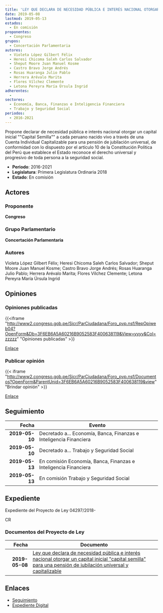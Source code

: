 ```yaml
---
title: 'LEY QUE DECLARA DE NECESIDAD PÚBLICA E INTERÉS NACIONAL OTORGAR UN CAPITAL INICIAL "CAPITAL SEMILLA" PARA UNA PENSIÓN DE JUBILACIÓN UNIVERSAL Y CAPITALIZABLE'
date: 2019-05-08
lastmod: 2019-05-13
estados: 
  - En comisión
proponentes: 
  - Congreso
grupos: 
  - Concertación Parlamentaria
autores: 
  - Violeta López Gilbert Félix
  - Heresi Chicoma Saleh Carlos Salvador
  - Sheput Moore Juan Manuel Kosme
  - Castro Bravo Jorge Andrés
  - Rosas Huaranga Julio Pablo
  - Herrera Arévalo Marita
  - Flores Vílchez Clemente
  - Letona Pereyra María Úrsula Ingrid
adherentes: 
  - 
sectores: 
  - Economía, Banca, Finanzas e Inteligencia Financiera
  - Trabajo y Seguridad Social
periodos: 
  - 2016-2021
---
```


Propone declarar de necesidad pública e interés nacional otorgar un capital inicial ""Capital Semilla"" a cada peruano nacido vivo a través de una Cuenta Individual Capitalizable para una pensión de jubilación universal, de conformidad con lo dispuesto por el artículo 10 de la Constitución Política del Perú que establece el Estado reconoce el derecho universal y progresivo de toda persona a la seguridad social.

- **Periodo**: 2016-2021
- **Legislatura**: Primera Legislatura Ordinaria 2018
- **Estado**: En comisión

## Actores

### Proponente

**Congreso**

### Grupo Parlamentario

**Concertación Parlamentaria**

### Autores

Violeta López Gilbert Félix; Heresi Chicoma Saleh Carlos Salvador; Sheput Moore Juan Manuel Kosme; Castro Bravo Jorge Andrés; Rosas Huaranga Julio Pablo; Herrera Arévalo Marita; Flores Vílchez Clemente; Letona Pereyra María Úrsula Ingrid


## Opiniones

### Opiniones publicadas

{{<iframe "http://www2.congreso.gob.pe/Sicr/ParCiudadana/Foro_pvp.nsf/RepOpiweb04?OpenForm&Db=3F6EB6A5A60216B9052583F400638119&View=yyyy&Col=zzzzz" "Opiniones publicadas" >}}

[Enlace](http://www2.congreso.gob.pe/Sicr/ParCiudadana/Foro_pvp.nsf/RepOpiweb04?OpenForm&Db=3F6EB6A5A60216B9052583F400638119&View=yyyy&Col=zzzzz)
### Publicar opinión

{{< iframe "http://www2.congreso.gob.pe/Sicr/ParCiudadana/Foro_pvp.nsf/Documentos?OpenForm&ParentUnid=3F6EB6A5A60216B9052583F400638119&view" "Brindar opinión" >}}

[Enlace](http://www2.congreso.gob.pe/Sicr/ParCiudadana/Foro_pvp.nsf/Documentos?OpenForm&ParentUnid=3F6EB6A5A60216B9052583F400638119&view)

## Seguimiento

| Fecha | Evento |
|------:|--------|
| **2019-05-10** | Decretado a... Economía, Banca, Finanzas e Inteligencia Financiera|
| **2019-05-10** | Decretado a... Trabajo y Seguridad Social|
| **2019-05-13** | En comisión Economía, Banca, Finanzas e Inteligencia Financiera|
| **2019-05-13** | En comisión Trabajo y Seguridad Social|


## Expediente

Expediente del Proyecto de Ley 04297/2018-

CR


### Documentos del Proyecto de Ley

| Fecha | Documento |
|------:|--------|
| **2019-05-08** | [Ley que declara de necesidad pública e interés nacional otorgar un capital inicial "capital semilla" para una pensión de jubilación universal y capitalizable](http://www.leyes.congreso.gob.pe/Documentos/2016_2021/Proyectos_de_Ley_y_de_Resoluciones_Legislativas/PL0429720190508..pdf) |

## Enlaces 

- [Seguimiento](http://www2.congreso.gob.pe/Sicr/TraDocEstProc/CLProLey2016.nsf/f7fff46988ca05b1052578e100829cc7/cd1877a0e9c20eeb052583f500046501?OpenDocument)
- [Expediente Digital](http://www2.congreso.gob.pe/Sicr/TraDocEstProc/CLProLey2016.nsf/f7fff46988ca05b1052578e100829cc7/cd1877a0e9c20eeb052583f500046501?OpenDocument&Click=05257FB7005EB655.eb71d0cf91d8294e05256cdf006b5706/$Body/0.1C6C)
